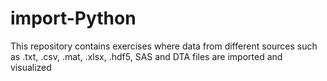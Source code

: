 # import-Python
This repository contains exercises where data from different sources such as .txt, .csv, .mat, .xlsx, .hdf5, SAS and DTA files are imported and visualized
